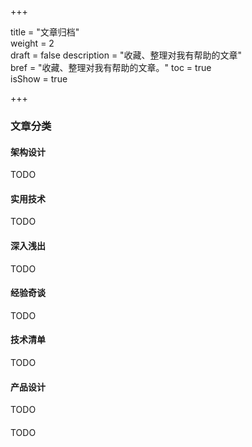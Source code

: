 +++

title = "文章归档"  
weight = 2  
draft = false 
description = "收藏、整理对我有帮助的文章"  
bref = "收藏、整理对我有帮助的文章。"
toc = true  
isShow = true

+++

### 文章分类

#### 架构设计
TODO

#### 实用技术
TODO

#### 深入浅出
TODO

#### 经验奇谈
TODO

#### 技术清单
TODO

#### 产品设计
TODO

#### 
TODO